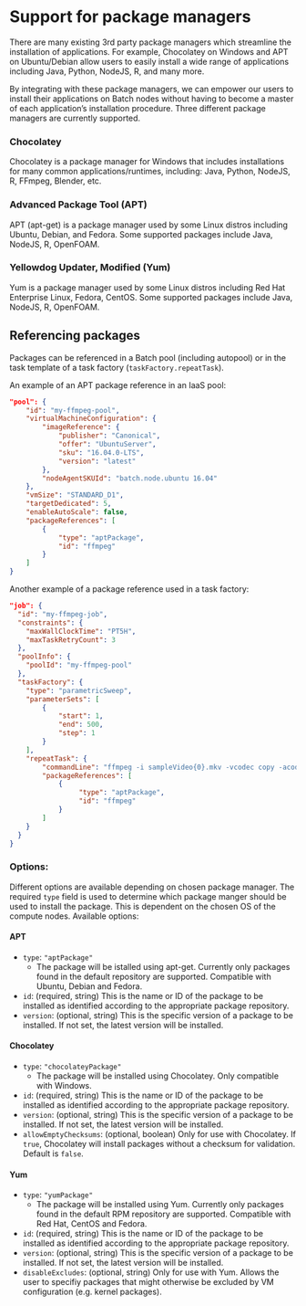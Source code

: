 # Support for package managers


There are many existing 3rd party package managers which streamline the installation of applications. 
For example, Chocolatey on Windows and APT on Ubuntu/Debian allow users to easily install a wide range of applications 
including Java, Python, NodeJS, R, and many more.

By integrating with these package managers, we can empower our users to install their applications on Batch nodes 
without having to become a master of each application’s installation procedure. Three different package managers are currently
supported.


### Chocolatey

Chocolatey is a package manager for Windows that includes installations for many common applications/runtimes, 
including: Java, Python, NodeJS, R, FFmpeg, Blender, etc.


### Advanced Package Tool (APT)

APT (apt-get) is a package manager used by some Linux distros including Ubuntu, Debian, and Fedora. 
Some supported packages include Java, NodeJS, R, OpenFOAM.


### Yellowdog Updater, Modified (Yum)

Yum is a package manager used by some Linux distros including  Red Hat Enterprise Linux, Fedora, CentOS. 
Some supported packages include Java, NodeJS, R, OpenFOAM.

## Referencing packages

Packages can be referenced in a Batch pool (including autopool) or in the task template of a 
task factory (`taskFactory.repeatTask`). 

An example of an APT package reference in an IaaS pool:
```json
"pool": {
    "id": "my-ffmpeg-pool",
    "virtualMachineConfiguration": {
        "imageReference": {
            "publisher": "Canonical",
            "offer": "UbuntuServer",
            "sku": "16.04.0-LTS",
            "version": "latest"
        },
        "nodeAgentSKUId": "batch.node.ubuntu 16.04"
    },
    "vmSize": "STANDARD_D1",
    "targetDedicated": 5,
    "enableAutoScale": false,
    "packageReferences": [
        {
            "type": "aptPackage",
            "id": "ffmpeg"
        }
    ]
}
```

Another example of a package reference used in a task factory:
```json
"job": {
  "id": "my-ffmpeg-job",
  "constraints": {
    "maxWallClockTime": "PT5H",
    "maxTaskRetryCount": 3
  },
  "poolInfo": {
    "poolId": "my-ffmpeg-pool"
  },
  "taskFactory": {
    "type": "parametricSweep",
    "parameterSets": [
        {
            "start": 1,
            "end": 500,
            "step": 1
        }
    ],
    "repeatTask": {
        "commandLine": "ffmpeg -i sampleVideo{0}.mkv -vcodec copy -acodec copy output{0}.mp4 -y",
        "packageReferences": [
            {
                 "type": "aptPackage",
                 "id": "ffmpeg"
            }
        ]
    }
  }
}
```

### Options:

Different options are available depending on chosen package manager.
The required `type` field is used to determine which package manger should be used to install the package.
This is dependent on the chosen OS of the compute nodes. Available options:

#### APT
* `type`: `"aptPackage"`
    * The package will be istalled using apt-get. Currently only packages found in the default repository are supported.
        Compatible with Ubuntu, Debian and Fedora.
* `id`: (required, string) This is the name or ID of the package to be installed as identified according to the appropriate package repository.
* `version`: (optional, string) This is the specific version of a package to be installed. If not set, the latest version will be installed.

#### Chocolatey
* `type`: `"chocolateyPackage"`
    * The package will be installed using Chocolatey. Only compatible with Windows.
* `id`: (required, string) This is the name or ID of the package to be installed as identified according to the appropriate package repository.
* `version`: (optional, string) This is the specific version of a package to be installed. If not set, the latest version will be installed.
* `allowEmptyChecksums`: (optional, boolean) Only for use with Chocolatey. If `true`, Chocolatey will install packages without a checksum for validation. Default is `false`.

#### Yum
* `type`: `"yumPackage"`
    * The package will be installed using Yum. Currently only packages found in the default RPM repository are supported.
        Compatible with Red Hat, CentOS and Fedora.
* `id`: (required, string) This is the name or ID of the package to be installed as identified according to the appropriate package repository.
* `version`: (optional, string) This is the specific version of a package to be installed. If not set, the latest version will be installed.
* `disableExcludes`: (optional, string) Only for use with Yum. Allows the user to specifiy packages that might otherwise be excluded by VM configuration (e.g. kernel packages).
